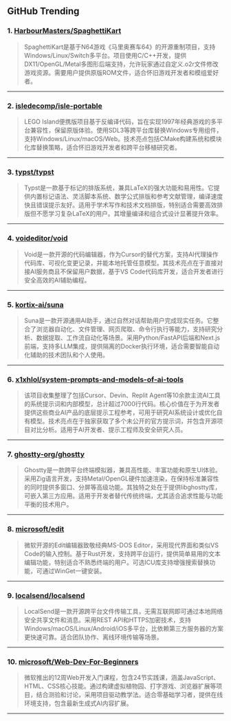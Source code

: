 ## GitHub Trending


### 1. [HarbourMasters/SpaghettiKart](https://github.com/HarbourMasters/SpaghettiKart)
> SpaghettiKart是基于N64游戏《马里奥赛车64》的开源重制项目，支持Windows/Linux/Switch多平台。项目使用C/C++开发，提供DX11/OpenGL/Metal多图形后端支持，允许玩家通过自定义.o2r文件修改游戏资源。需要用户提供原版ROM文件，适合怀旧游戏开发者和模组爱好者。
---

### 2. [isledecomp/isle-portable](https://github.com/isledecomp/isle-portable)
> LEGO Island便携版项目基于反编译代码，旨在实现1997年经典游戏的多平台兼容性，保留原版体验。使用SDL3等跨平台库替换Windows专用组件，支持Windows/Linux/macOS/Web。技术亮点包括CMake构建系统和模块化库替换策略，适合怀旧游戏开发者和跨平台移植研究者。
---

### 3. [typst/typst](https://github.com/typst/typst)
> Typst是一款基于标记的排版系统，兼具LaTeX的强大功能和易用性。它提供内置标记语法、灵活脚本系统、数学公式排版和参考文献管理，编译速度快且错误提示友好。适用于学术写作和技术文档排版，特别适合需要高效排版但不愿学习复杂LaTeX的用户。其增量编译和组合式设计显著提升效率。
---

### 4. [voideditor/void](https://github.com/voideditor/void)
> Void是一款开源的代码编辑器，作为Cursor的替代方案，支持AI代理操作代码库、可视化变更记录，并能本地托管任意模型。其技术亮点在于直接对接AI服务商且不保留用户数据，基于VS Code代码库开发，适合开发者进行安全高效的AI辅助编程。
---

### 5. [kortix-ai/suna](https://github.com/kortix-ai/suna)
> Suna是一款开源通用AI助手，通过自然对话帮助用户完成现实任务。它整合了浏览器自动化、文件管理、网页爬取、命令行执行等能力，支持研究分析、数据提取、工作流自动化等场景。采用Python/FastAPI后端和Next.js前端，支持多LLM集成，提供隔离的Docker执行环境，适合需要智能自动化辅助的技术团队和个人使用。
---

### 6. [x1xhlol/system-prompts-and-models-of-ai-tools](https://github.com/x1xhlol/system-prompts-and-models-of-ai-tools)
> 该项目收集整理了包括Cursor、Devin、Replit Agent等10余款主流AI工具的系统提示词和内部模型，总计超过7000行代码。核心价值在于为开发者提供这些商业AI产品的底层提示工程参考，可用于研究AI系统设计或优化自有模型。技术亮点在于独家获取了多个未公开的官方提示词，并包含开源项目对比分析。适用于AI开发者、提示工程师及安全研究人员。
---

### 7. [ghostty-org/ghostty](https://github.com/ghostty-org/ghostty)
> Ghostty是一款跨平台终端模拟器，兼具高性能、丰富功能和原生UI体验。采用Zig语言开发，支持Metal/OpenGL硬件加速渲染，在保持标准兼容性的同时提供多窗口、分屏等高级功能。其独特之处在于提供libghostty库，可嵌入第三方应用。适用于开发者替代传统终端，尤其适合追求性能与功能平衡的技术用户。
---

### 8. [microsoft/edit](https://github.com/microsoft/edit)
> 微软开源的Edit编辑器致敬经典MS-DOS Editor，采用现代界面和类似VS Code的输入控制。基于Rust开发，支持跨平台运行，提供简单易用的文本编辑功能，特别适合不熟悉终端的用户。可选ICU库支持增强搜索替换功能，可通过WinGet一键安装。
---

### 9. [localsend/localsend](https://github.com/localsend/localsend)
> LocalSend是一款开源跨平台文件传输工具，无需互联网即可通过本地网络安全共享文件和消息。采用REST API和HTTPS加密技术，支持Windows/macOS/Linux/Android/iOS多平台，比依赖第三方服务器的方案更快速可靠。适合团队协作、离线环境传输等场景。
---

### 10. [microsoft/Web-Dev-For-Beginners](https://github.com/microsoft/Web-Dev-For-Beginners)
> 微软推出的12周Web开发入门课程，包含24节实践课，涵盖JavaScript、HTML、CSS核心技能。通过构建虚拟植物园、打字游戏、浏览器扩展等项目，结合测验和讨论，采用项目驱动教学法。适合零基础学习者，提供在线环境支持，包含最新生成式AI内容扩展。
---
